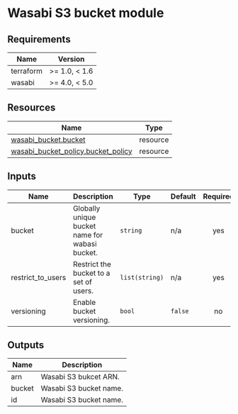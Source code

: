 # Wasabi S3 bucket module

<!-- BEGIN-TF-DOCS -->

## Requirements

| Name | Version |
|------|---------|
| terraform | >= 1.0, < 1.6 |
| wasabi | >= 4.0, < 5.0 |

## Resources

| Name | Type |
|------|------|
| [wasabi_bucket.bucket](https://registry.terraform.io/providers/thesisedu/wasabi/latest/docs/resources/bucket) | resource |
| [wasabi_bucket_policy.bucket_policy](https://registry.terraform.io/providers/thesisedu/wasabi/latest/docs/resources/bucket_policy) | resource |

## Inputs

| Name | Description | Type | Default | Required |
|------|-------------|------|---------|:--------:|
| bucket | Globally unique bucket name for wabasi bucket. | `string` | n/a | yes |
| restrict\_to\_users | Restrict the bucket to a set of users. | `list(string)` | n/a | yes |
| versioning | Enable bucket versioning. | `bool` | `false` | no |

## Outputs

| Name | Description |
|------|-------------|
| arn | Wasabi S3 bukcet ARN. |
| bucket | Wasabi S3 bucket name. |
| id | Wasabi S3 bucket name. |

<!-- END-TF-DOCS ---->
